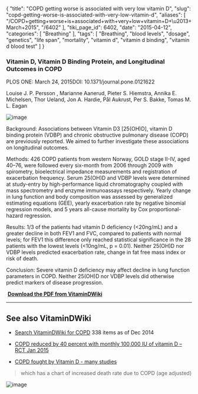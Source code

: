 {
    "title": "COPD getting worse is associated with very low vitamin D",
    "slug": "copd-getting-worse-is-associated-with-very-low-vitamin-d",
    "aliases": [
        "/COPD+getting+worse+is+associated+with+very+low+vitamin+D+\u2013+March+2015",
        "/6402"
    ],
    "tiki_page_id": 6402,
    "date": "2015-04-12",
    "categories": [
        "Breathing"
    ],
    "tags": [
        "Breathing",
        "blood levels",
        "dosage",
        "genetics",
        "life span",
        "mortality",
        "vitamin d",
        "vitamin d binding",
        "vitamin d blood test"
    ]
}


### Vitamin D, Vitamin D Binding Protein, and Longitudinal Outcomes in COPD

PLOS ONE: March 24, 2015DOI: 10.1371/journal.pone.0121622

Louise J. P. Persson , Marianne Aanerud, Pieter S. Hiemstra, Annika E. Michelsen, Thor Ueland, Jon A. Hardie, Pål Aukrust, Per S. Bakke, Tomas M. L. Eagan

<img src="https://d1bk1kqxc0sym.cloudfront.net/attachments/jpeg/copd-f3.jpg" alt="image">

Background: Associations between Vitamin D3 <span>[25(OH)D]</span>, vitamin D binding protein (VDBP) and chronic obstructive pulmonary disease (COPD) are previously reported. We aimed to further investigate these associations on longitudinal outcomes.

Methods: 426 COPD patients from western Norway, GOLD stage II-IV, aged 40–76, were followed every six-month from 2006 through 2009 with spirometry, bioelectrical impedance measurements and registration of exacerbation frequency. Serum 25(OH)D and VDBP levels were determined at study-entry by high-performance liquid chromatography coupled with mass spectrometry and enzyme immunoassays respectively. Yearly change in lung function and body composition was assessed by generalized estimating equations (GEE), yearly exacerbation rate by negative binomial regression models, and 5 years all-cause mortality by Cox proportional-hazard regression.

Results: 1/3 of the patients had vitamin D deficiency (<20ng/mL) and a greater decline in both FEV1 and FVC, compared to patients with normal levels; for FEV1 this difference only reached statistical significance in the 28 patients with the lowest levels (<10ng/mL, p = 0.01). Neither 25(OH)D nor VDBP levels predicted exacerbation rate, change in fat free mass index or risk of death.

Conclusion: Severe vitamin D deficiency may affect decline in lung function parameters in COPD. Neither 25(OH)D nor VDBP levels did otherwise predict markers of disease progression.

 **<i class="fas fa-file-pdf" style="margin-right: 0.3em;"></i><a href="https://d1bk1kqxc0sym.cloudfront.net/attachments/pdf/copd.pdf">Download the PDF from VitaminDWiki</a>** 

---

## See also VitaminDWiki

* [Search VitaminDWiki for COPD](https://www.VitaminDWiki.com/Search+Results?hl=en&oe=UTF-8&ie=UTF-8&btnG=Google+Search&googles.x=0&googles.y=0&q=%22+chronic+obstructive+pulmonary+disease%22+OR+copd&domains=VitaminDWiki.com&sitesearch=VitaminDWiki.com)  338 items as of Dec 2014

* [COPD reduced by 40 percent with monthly 100,000 IU of vitamin D – RCT Jan 2015](/posts/copd-reduced-by-40-percent-with-monthly-100000-iu-of-vitamin-d-rct)

* [COPD fought by Vitamin D - many studies](/posts/copd-fought-by-vitamin-d-many-studies)

> which has a chart of increased death rate due to COPD (age adjusted) 

<img src="https://d1bk1kqxc0sym.cloudfront.net/attachments/jpeg/copd-death-rate.jpg" alt="image">